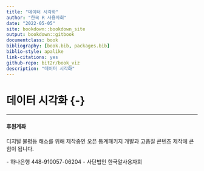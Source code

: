 ```yaml
--- 
title: "데이터 시각화"
author: "한국 R 사용자회"
date: "2022-05-05"
site: bookdown::bookdown_site
output: bookdown::gitbook
documentclass: book
bibliography: [book.bib, packages.bib]
biblio-style: apalike
link-citations: yes
github-repo: bit2r/book_viz
description: "데이터 시각화"
---
```


# 데이터 시각화 {-}



---

<h4> 후원계좌 </h4>

디지털 불평등 해소를 위해 제작중인 오픈 통계패키지 개발과 고품질 콘텐츠 제작에 큰 힘이 됩니다.

<div class="container">
  <div class="bd-callout bd-callout-primary">
      - 하나은행 448-910057-06204
      - 사단법인 한국알사용자회
  </div>
</div>


